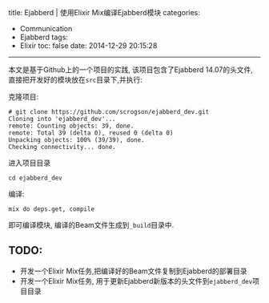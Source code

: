 title: Ejabberd | 使用Elixir Mix编译Ejabberd模块
categories:
  - Communication
  - Ejabberd
tags:
  - Elixir
toc: false
date: 2014-12-29 20:15:28
---

本文是基于Github上的一个项目的实践, 该项目包含了Ejabberd 14.07的头文件, 直接把开发好的模块放在`src`目录下,并执行:

克隆项目:

```
# git clone https://github.com/scrogson/ejabberd_dev.git
Cloning into 'ejabberd_dev'...
remote: Counting objects: 39, done.
remote: Total 39 (delta 0), reused 0 (delta 0)
Unpacking objects: 100% (39/39), done.
Checking connectivity... done.
```

进入项目目录

```
cd ejabberd_dev
```

编译:

```
mix do deps.get, compile
```

即可编译模块, 编译的Beam文件生成到`_build`目录中.

## TODO:

- 开发一个Elixir Mix任务,把编译好的Beam文件复制到Ejabberd的部署目录
- 开发一个Elixir Mix任务, 用于更新Ejabberd新版本的头文件到`ejabberd_dev`项目目录

